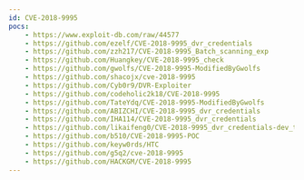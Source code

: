 ```yaml
---
id: CVE-2018-9995
pocs: 
    - https://www.exploit-db.com/raw/44577
    - https://github.com/ezelf/CVE-2018-9995_dvr_credentials
    - https://github.com/zzh217/CVE-2018-9995_Batch_scanning_exp
    - https://github.com/Huangkey/CVE-2018-9995_check
    - https://github.com/gwolfs/CVE-2018-9995-ModifiedByGwolfs
    - https://github.com/shacojx/cve-2018-9995
    - https://github.com/Cyb0r9/DVR-Exploiter
    - https://github.com/codeholic2k18/CVE-2018-9995
    - https://github.com/TateYdq/CVE-2018-9995-ModifiedByGwolfs
    - https://github.com/ABIZCHI/CVE-2018-9995_dvr_credentials
    - https://github.com/IHA114/CVE-2018-9995_dvr_credentials
    - https://github.com/likaifeng0/CVE-2018-9995_dvr_credentials-dev_tool
    - https://github.com/b510/CVE-2018-9995-POC
    - https://github.com/keyw0rds/HTC
    - https://github.com/g5q2/cve-2018-9995
    - https://github.com/HACKGM/CVE-2018-9995
---
```

